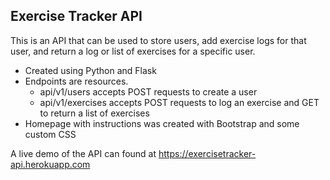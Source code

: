 ## Exercise Tracker API

This is an API that can be used to store users, add exercise logs for that user, and return a log or list of exercises for a specific user.

* Created using Python and Flask
* Endpoints are resources.
  * api/v1/users accepts POST requests to create a user
  * api/v1/exercises accepts POST requests to log an exercise and GET to return a list of exercises
* Homepage with instructions was created with Bootstrap and some custom CSS

A live demo of the API can found at https://exercisetracker-api.herokuapp.com


